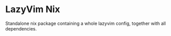 # LazyVim Nix

Standalone nix package containing a whole lazyvim config, together with all dependencies.
